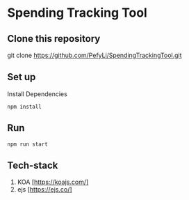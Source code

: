 # Spending Tracking Tool 


## Clone this repository
git clone https://github.com/PefyLi/SpendingTrackingTool.git

## Set up

Install Dependencies
```
npm install
```


## Run
```
npm run start
```


## Tech-stack
1. KOA [https://koajs.com/]
2. ejs [https://ejs.co/]
